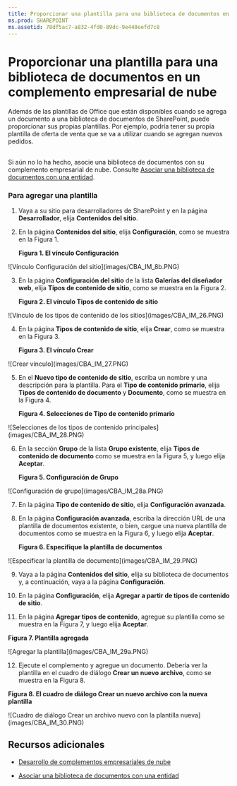 ```yaml
---
title: Proporcionar una plantilla para una biblioteca de documentos en un complemento empresarial de nube
ms.prod: SHAREPOINT
ms.assetid: 78df5ac7-a832-4fd0-89dc-9e440eefd7c8
---
```



# Proporcionar una plantilla para una biblioteca de documentos en un complemento empresarial de nube
Además de las plantillas de Office que están disponibles cuando se agrega un documento a una biblioteca de documentos de SharePoint, puede proporcionar sus propias plantillas. Por ejemplo, podría tener su propia plantilla de oferta de venta que se va a utilizar cuando se agregan nuevos pedidos.
## 

Si aún no lo ha hecho, asocie una biblioteca de documentos con su complemento empresarial de nube. Consulte  [Asociar una biblioteca de documentos con una entidad](associate-a-document-library-with-an-entity.md).




### Para agregar una plantilla


1. Vaya a su sitio para desarrolladores de SharePoint y en la página **Desarrollador**, elija **Contenidos del sitio**.


2. En la página **Contenidos del sitio**, elija **Configuración**, como se muestra en la Figura 1.

   **Figura 1. El vínculo Configuración**



!\[Vínculo Configuración del sitio](images/CBA_IM_8b.PNG)





3. En la página **Configuración del sitio** de la lista **Galerías del diseñador web**, elija **Tipos de contenido de sitio**, como se muestra en la Figura 2.

   **Figura 2. El vínculo Tipos de contenido de sitio**



!\[Vínculo de los tipos de contenido de los sitios](images/CBA_IM_26.PNG)





4. En la página **Tipos de contenido de sitio**, elija **Crear**, como se muestra en la Figura 3.

   **Figura 3. El vínculo Crear**



!\[Crear vínculo](images/CBA_IM_27.PNG)





5. En el **Nuevo tipo de contenido de sitio**, escriba un nombre y una descripción para la plantilla. Para el **Tipo de contenido primario**, elija **Tipos de contenido de documento** y **Documento**, como se muestra en la Figura 4.

   **Figura 4. Selecciones de Tipo de contenido primario**



!\[Selecciones de los tipos de contenido principales](images/CBA_IM_28.PNG)





6. En la sección **Grupo** de la lista **Grupo existente**, elija **Tipos de contenido de documento** como se muestra en la Figura 5, y luego elija **Aceptar**.

   **Figura 5. Configuración de Grupo**



!\[Configuración de grupo](images/CBA_IM_28a.PNG)





7. En la página **Tipo de contenido de sitio**, elija **Configuración avanzada**.


8. En la página **Configuración avanzada**, escriba la dirección URL de una plantilla de documentos existente, o bien, cargue una nueva plantilla de documentos como se muestra en la Figura 6, y luego elija **Aceptar**.

   **Figura 6. Especifique la plantilla de documentos**



!\[Especificar la plantilla de documento](images/CBA_IM_29.PNG)





9. Vaya a la página **Contenidos del sitio**, elija su biblioteca de documentos y, a continuación, vaya a la página **Configuración**.


10. En la página **Configuración**, elija **Agregar a partir de tipos de contenido de sitio**.


11. En la página **Agregar tipos de contenido**, agregue su plantilla como se muestra en la Figura 7, y luego elija **Aceptar**.

   **Figura 7. Plantilla agregada**



!\[Agregar la plantilla](images/CBA_IM_29a.PNG)





12. Ejecute el complemento y agregue un documento. Debería ver la plantilla en el cuadro de diálogo **Crear un nuevo archivo**, como se muestra en la Figura 8.

   **Figura 8. El cuadro de diálogo Crear un nuevo archivo con la nueva plantilla**



!\[Cuadro de diálogo Crear un archivo nuevo con la plantilla nueva](images/CBA_IM_30.PNG)






## Recursos adicionales
<a name="bk_addresources"> </a>


-  [Desarrollo de complementos empresariales de nube](develop-cloud-business-add-ins.md)


-  [Asociar una biblioteca de documentos con una entidad](associate-a-document-library-with-an-entity.md)



